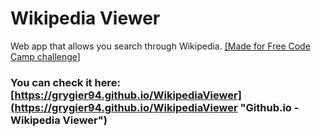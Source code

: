 # Wikipedia Viewer
Web app that allows you search through Wikipedia.
[[Made for Free Code Camp challenge]](https://www.freecodecamp.com/challenges/build-a-wikipedia-viewer "Free Code Camp")
### You can check it here: [https://grygier94.github.io/WikipediaViewer](https://grygier94.github.io/WikipediaViewer "Github.io - Wikipedia Viewer")
